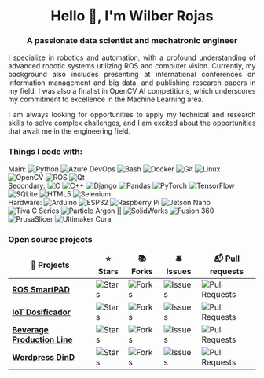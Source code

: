 
<h1 align="center">Hello 👋, I'm Wilber Rojas</h1>
<h3 align="center">A passionate data scientist and mechatronic engineer</h3>
<p align="justify">I specialize in robotics and automation, with a profound understanding of advanced robotic systems utilizing ROS and computer vision. Currently, my background also includes presenting at international conferences on information management and big data, and publishing research papers in my field. I was also a finalist in OpenCV AI competitions, which underscores my commitment to excellence in the Machine Learning area.</p>
<p align="justify">I am always looking for opportunities to apply my technical and research skills to solve complex challenges, and I am excited about the opportunities that await me in the engineering field.</p>

<h3 align="left">Things I code with:</h3>
<p>
  Main:
  <img alt="Python" src="https://img.shields.io/badge/-Python-3776AB?style=flat-square&logo=python&logoColor=white" />
  <img alt="Azure DevOps" src="https://img.shields.io/badge/-Azure_DevOps-0078D7?style=flat-square&logo=azure-devops&logoColor=white" />
  <img alt="Bash" src="https://img.shields.io/badge/-Bash-4EAA25?style=flat-square&logo=gnu-bash&logoColor=white" />
  <img alt="Docker" src="https://img.shields.io/badge/-Docker-2496ED?style=flat-square&logo=docker&logoColor=white" />
  <img alt="Git" src="https://img.shields.io/badge/-Git-F05032?style=flat-square&logo=git&logoColor=white" />
  <img alt="Linux" src="https://img.shields.io/badge/-Linux-FCC624?style=flat-square&logo=linux&logoColor=white" />
  <img alt="OpenCV" src="https://img.shields.io/badge/-OpenCV-5C3EE8?style=flat-square&logo=opencv&logoColor=white" />
  <img alt="ROS" src="https://img.shields.io/badge/-ROS-22314E?style=flat-square&logo=ros&logoColor=white" />
  <img alt="Qt" src="https://img.shields.io/badge/-Qt-41CD52?style=flat-square&logo=qt&logoColor=white" />
  </br>Secondary:
  <img alt="C" src="https://img.shields.io/badge/-C-A8B9CC?style=flat-square&logo=c&logoColor=white" />
  <img alt="C++" src="https://img.shields.io/badge/-C++-00599C?style=flat-square&logo=cplusplus&logoColor=white" />
  <img alt="Django" src="https://img.shields.io/badge/-Django-092E20?style=flat-square&logo=django&logoColor=white" />
  <img alt="Pandas" src="https://img.shields.io/badge/-Pandas-150458?style=flat-square&logo=pandas&logoColor=white" />
  <img alt="PyTorch" src="https://img.shields.io/badge/-PyTorch-EE4C2C?style=flat-square&logo=pytorch&logoColor=white" />
  <img alt="TensorFlow" src="https://img.shields.io/badge/-TensorFlow-FF6F00?style=flat-square&logo=tensorflow&logoColor=white" />
  <img alt="SQLite" src="https://img.shields.io/badge/-SQLite-003B57?style=flat-square&logo=sqlite&logoColor=white" />
  <img alt="HTML5" src="https://img.shields.io/badge/-HTML5-E34F26?style=flat-square&logo=html5&logoColor=white" />
  <img alt="Selenium" src="https://img.shields.io/badge/-Selenium-43B02A?style=flat-square&logo=selenium&logoColor=white" />
  </br>Hardware:
  <img alt="Arduino" src="https://img.shields.io/badge/-Arduino-00979D?style=flat-square&logo=arduino&logoColor=white" />
  <img alt="ESP32" src="https://img.shields.io/badge/-ESP32-FF0000?style=flat-square&logo=espressif&logoColor=white" />
  <img alt="Raspberry Pi" src="https://img.shields.io/badge/-Raspberry_Pi-C51A4A?style=flat-square&logo=Raspberry-Pi&logoColor=white" />
  <img alt="Jetson Nano" src="https://img.shields.io/badge/-Jetson_Nano-76B900?style=flat-square&logo=nvidia&logoColor=white" />
  <img alt="Tiva C Series" src="https://img.shields.io/badge/-Tiva_C_Series-F20000?style=flat-square&logo=ti&logoColor=white" />
  <img alt="Particle Argon" src="https://img.shields.io/badge/-Particle_Photon-00BFFF?style=flat-square&logo=particle&logoColor=white" />
  ||
  <img alt="SolidWorks" src="https://img.shields.io/badge/-SolidWorks-FF0000?style=flat-square&logo=solidworks&logoColor=white" />
  <img alt="Fusion 360" src="https://img.shields.io/badge/-Fusion_360-FE5733?style=flat-square&logo=autodesk&logoColor=white" />
  <img alt="PrusaSlicer" src="https://img.shields.io/badge/-PrusaSlicer-F57900?style=flat-square&logo=prusa&logoColor=white" />
  <img alt="Ultimaker Cura" src="https://img.shields.io/badge/-Ultimaker_Cura-00D5FF?style=flat-square&logo=ultimaker&logoColor=white" />

</p>

<h3>Open source projects</h3>
<table>
  <thead align="center">
    <tr border: none;>
      <td><b>🎁 Projects</b></td>
      <td><b>⭐ Stars</b></td>
      <td><b>📚 Forks</b></td>
      <td><b>🛎 Issues</b></td>
      <td><b>📬 Pull requests</b></td>
    </tr>
  </thead>
  <tbody>
    <tr>
      <td><a href="https://github.com/WilberRojas/ROS-smartPAD"><b>ROS SmartPAD</b></a></td>
      <td><img alt="Stars" src="https://img.shields.io/github/stars/WilberRojas/ROS-smartPAD?style=flat-square&labelColor=343b41"/></td>
      <td><img alt="Forks" src="https://img.shields.io/github/forks/WilberRojas/ROS-smartPAD?style=flat-square&labelColor=343b41"/></td>
      <td><img alt="Issues" src="https://img.shields.io/github/issues/WilberRojas/ROS-smartPAD?style=flat-square&labelColor=343b41"/></td>
      <td><img alt="Pull Requests" src="https://img.shields.io/github/issues-pr/WilberRojas/ROS-smartPAD?style=flat-square&labelColor=343b41"/></td>
    </tr>
    <tr>
      <td><a href="https://github.com/WilberRojas/IoT_Dosificador"><b>IoT Dosificador</b></a></td>
      <td><img alt="Stars" src="https://img.shields.io/github/stars/WilberRojas/IoT_Dosificador?style=flat-square&labelColor=343b41"/></td>
      <td><img alt="Forks" src="https://img.shields.io/github/forks/WilberRojas/IoT_Dosificador?style=flat-square&labelColor=343b41"/></td>
      <td><img alt="Issues" src="https://img.shields.io/github/issues/WilberRojas/IoT_Dosificador?style=flat-square&labelColor=343b41"/></td>
      <td><img alt="Pull Requests" src="https://img.shields.io/github/issues-pr/WilberRojas/IoT_Dosificador?style=flat-square&labelColor=343b41"/></td>
    </tr>
    <tr>
      <td><a href="https://github.com/WilberRojas/beverage-production-line"><b>Beverage Production Line</b></a></td>
      <td><img alt="Stars" src="https://img.shields.io/github/stars/WilberRojas/beverage-production-line?style=flat-square&labelColor=343b41"/></td>
      <td><img alt="Forks" src="https://img.shields.io/github/forks/WilberRojas/beverage-production-line?style=flat-square&labelColor=343b41"/></td>
      <td><img alt="Issues" src="https://img.shields.io/github/issues/WilberRojas/beverage-production-line?style=flat-square&labelColor=343b41"/></td>
      <td><img alt="Pull Requests" src="https://img.shields.io/github/issues-pr/WilberRojas/beverage-production-line?style=flat-square&labelColor=343b41"/></td>
    </tr>
    <tr>
      <td><a href="https://github.com/WilberRojas/wordpress-dind"><b>Wordpress DinD</b></a></td>
      <td><img alt="Stars" src="https://img.shields.io/github/stars/WilberRojas/wordpress-dind?style=flat-square&labelColor=343b41"/></td>
      <td><img alt="Forks" src="https://img.shields.io/github/forks/WilberRojas/wordpress-dind?style=flat-square&labelColor=343b41"/></td>
      <td><img alt="Issues" src="https://img.shields.io/github/issues/WilberRojas/wordpress-dind?style=flat-square&labelColor=343b41"/></td>
      <td><img alt="Pull Requests" src="https://img.shields.io/github/issues-pr/WilberRojas/wordpress-dind?style=flat-square&labelColor=343b41"/></td>
    </tr>
  </tbody>
</table>


<!--START_SECTION:waka

```txt
Python              29 hrs 52 mins  🟩🟩🟩🟩🟩🟩🟩🟩⬜⬜⬜⬜⬜⬜⬜⬜⬜⬜⬜⬜⬜⬜⬜⬜⬜   31.68 %
Bash                  13 hrs 14 mins  🟩🟩🟩🟨⬜⬜⬜⬜⬜⬜⬜⬜⬜⬜⬜⬜⬜⬜⬜⬜⬜⬜⬜⬜⬜   14.04 %
JavaScript            8 hrs 14 mins   🟩🟩⬜⬜⬜⬜⬜⬜⬜⬜⬜⬜⬜⬜⬜⬜⬜⬜⬜⬜⬜⬜⬜⬜⬜   08.74 %
C++                   6 hrs 57 mins   🟩🟩⬜⬜⬜⬜⬜⬜⬜⬜⬜⬜⬜⬜⬜⬜⬜⬜⬜⬜⬜⬜⬜⬜⬜   07.36 %
TypeScript            4 hrs 59 mins   🟩🟨⬜⬜⬜⬜⬜⬜⬜⬜⬜⬜⬜⬜⬜⬜⬜⬜⬜⬜⬜⬜⬜⬜⬜   05.28 %
```

END_SECTION:waka
<h3>Github Stats</h3>
<p><img align="center" src="https://github-readme-streak-stats.herokuapp.com/?user=wilberrojas&" alt="wilberrojas" /></p>
<p><img src="https://github-readme-stats.vercel.app/api?username=wilberrojas&amp;show_icons=true" alt="GitHub Stats"></p>
-->

